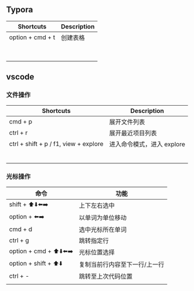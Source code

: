 ## Typora

| Shortcuts        | Description |
| ---------------- | ----------- |
| option + cmd + t | 创建表格    |
|                  |             |
|                  |             |
|                  |             |
|                  |             |
|                  |             |
|                  |             |
|                  |             |
|                  |             |



## vscode

### 文件操作

| Shortcuts                              | Description                |
| -------------------------------------- | -------------------------- |
| cmd + p                                | 展开文件列表               |
| ctrl + r                               | 展开最近项目列表           |
| ctrl + shift + p / f1,  view + explore | 进入命令模式，进入 explore |
|                                        |                            |
|                                        |                            |
|                                        |                            |
|                                        |                            |
|                                        |                            |
|                                        |                            |



### 光标操作

| 命令                | 功能                          |
| ------------------- | ----------------------------- |
| shift + ⬆️⬇️⬅️➡️        | 上下左右选中                  |
| option + ⬅️➡️         | 以单词为单位移动              |
| cmd + d             | 选中光标所在单词              |
| ctrl + g            | 跳转指定行                    |
| option + cmd + ⬆️⬇️⬅️➡️ | 光标位置选择                  |
| option + shift + ⬆️⬇️ | 复制当前行内容至下一行/上一行 |
| ctrl + -            | 跳转至上次代码位置            |
|                     |                               |




